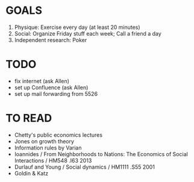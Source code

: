 # GOALS

1. Physique: Exercise every day (at least 20 minutes)
2. Social: Organize Friday stuff each week; Call a friend a day
3. Independent research: Poker

# TODO 

* fix internet (ask Allen)
* set up Confluence (ask Allen)
* set up mail forwarding from 5526 

# TO READ

* Chetty's public economics lectures
* Jones on growth theory
* Information rules by Varian
* Ioannides / From Neighborhoods to Nations: The Economics of Social Interactions / HM548 .​I63 2013
* Durlauf and Young / Social dynamics / HM1111 .S55 2001
* Goldin & Katz
